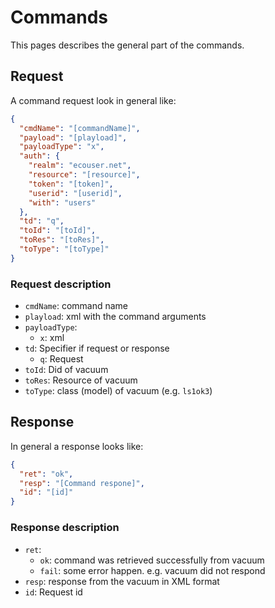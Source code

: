 # Commands

This pages describes the general part of the commands.

## Request

A command request look in general like:

```json
{
  "cmdName": "[commandName]",
  "payload": "[playload]",
  "payloadType": "x",
  "auth": {
    "realm": "ecouser.net",
    "resource": "[resource]",
    "token": "[token]",
    "userid": "[userid]",
    "with": "users"
  },
  "td": "q",
  "toId": "[toId]",
  "toRes": "[toRes]",
  "toType": "[toType]"
}
```

### Request description

- `cmdName`: command name
- `playload`: xml with the command arguments
- `payloadType`:
  - `x`: xml
- `td`: Specifier if request or response
  - `q`: Request
- `toId`: Did of vacuum
- `toRes`: Resource of vacuum
- `toType`: class (model) of vacuum (e.g. `ls1ok3`)

## Response

In general a response looks like:

```json
{
  "ret": "ok",
  "resp": "[Command respone]",
  "id": "[id]"
}
```

### Response description

- `ret`:
  - `ok`: command was retrieved successfully from vacuum
  - `fail`: some error happen. e.g. vacuum did not respond
- `resp`: response from the vacuum in XML format
- `id`: Request id
